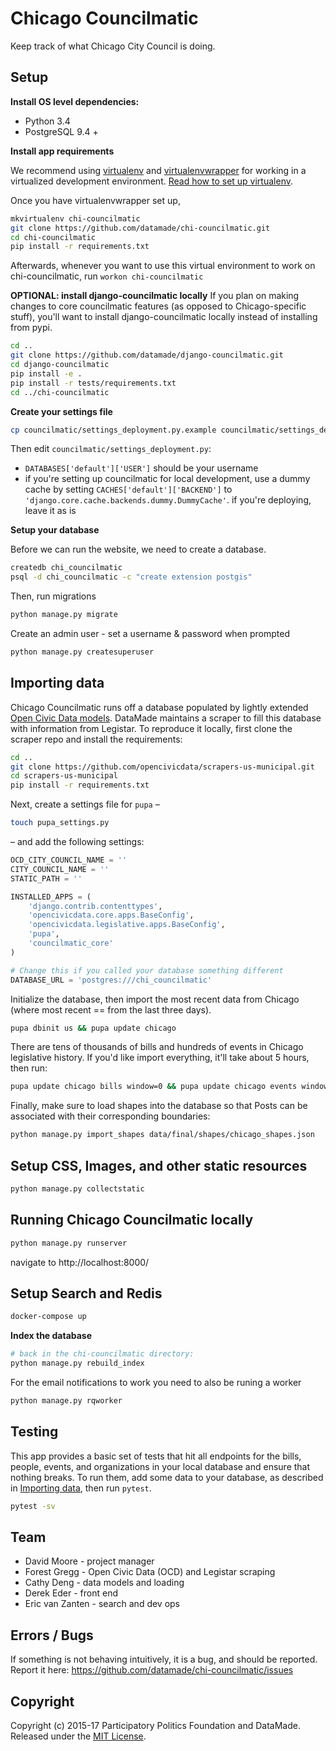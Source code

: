 # Chicago Councilmatic

Keep track of what Chicago City Council is doing.

## Setup

**Install OS level dependencies:**

* Python 3.4
* PostgreSQL 9.4 +

**Install app requirements**

We recommend using [virtualenv](https://virtualenv.readthedocs.io/en/latest/) and [virtualenvwrapper](https://virtualenvwrapper.readthedocs.io/en/latest/install.html) for working in a virtualized development environment. [Read how to set up virtualenv](http://docs.python-guide.org/en/latest/dev/virtualenvs/).

Once you have virtualenvwrapper set up,

```bash
mkvirtualenv chi-councilmatic
git clone https://github.com/datamade/chi-councilmatic.git
cd chi-councilmatic
pip install -r requirements.txt
```

Afterwards, whenever you want to use this virtual environment to work on chi-councilmatic, run `workon chi-councilmatic`

**OPTIONAL: install django-councilmatic locally**
If you plan on making changes to core councilmatic features (as opposed to Chicago-specific stuff), you'll want to install django-councilmatic locally instead of installing from pypi.

```bash
cd ..
git clone https://github.com/datamade/django-councilmatic.git
cd django-councilmatic
pip install -e .
pip install -r tests/requirements.txt
cd ../chi-councilmatic
```

**Create your settings file**

```bash
cp councilmatic/settings_deployment.py.example councilmatic/settings_deployment.py
```

Then edit `councilmatic/settings_deployment.py`:
- `DATABASES['default']['USER']` should be your username
- if you're setting up councilmatic for local development, use a dummy cache by setting `CACHES['default']['BACKEND']` to `'django.core.cache.backends.dummy.DummyCache'`. if you're deploying, leave it as is

**Setup your database**

Before we can run the website, we need to create a database.

```bash
createdb chi_councilmatic
psql -d chi_councilmatic -c "create extension postgis"
```

Then, run migrations

```bash
python manage.py migrate
```

Create an admin user - set a username & password when prompted

```bash
python manage.py createsuperuser
```

## Importing data

Chicago Councilmatic runs off a database populated by lightly extended [Open Civic Data models](https://github.com/opencivicdata/python-opencivicdata/). DataMade maintains a scraper to fill this database with information from Legistar. To reproduce it locally, first clone the scraper repo and install the requirements:

```bash
cd ..
git clone https://github.com/opencivicdata/scrapers-us-municipal.git
cd scrapers-us-municipal
pip install -r requirements.txt
```

Next, create a settings file for `pupa` –

```bash
touch pupa_settings.py
```

– and add the following settings:

```python
OCD_CITY_COUNCIL_NAME = ''
CITY_COUNCIL_NAME = ''
STATIC_PATH = ''

INSTALLED_APPS = (
    'django.contrib.contenttypes',
    'opencivicdata.core.apps.BaseConfig',
    'opencivicdata.legislative.apps.BaseConfig',
    'pupa',
    'councilmatic_core'
)

# Change this if you called your database something different
DATABASE_URL = 'postgres:///chi_councilmatic'
```

Initialize the database, then import the most recent data from Chicago (where most recent == from the last three days).

```bash
pupa dbinit us && pupa update chicago
```

There are tens of thousands of bills and hundreds of events in Chicago legislative history. If you'd like import everything, it'll take about 5 hours, then run:

```bash
pupa update chicago bills window=0 && pupa update chicago events window=0
```

Finally, make sure to load shapes into the database so that Posts can be associated with their corresponding boundaries:

```bash
python manage.py import_shapes data/final/shapes/chicago_shapes.json
```

## Setup CSS, Images, and other static resources
```bash
python manage.py collectstatic
```

## Running Chicago Councilmatic locally

``` bash
python manage.py runserver
```

navigate to http://localhost:8000/

## Setup Search and Redis

```bash
docker-compose up
```

**Index the database**
```bash
# back in the chi-councilmatic directory:
python manage.py rebuild_index
```

For the email notifications to work you need to also be runing
a worker
```bash
python manage.py rqworker
```

## Testing

This app provides a basic set of tests that hit all endpoints for the bills, people, events, and organizations in your local database and ensure that nothing breaks. To run them, add some data to your database, as described in [Importing data](#importing-data), then run `pytest`.

```bash
pytest -sv
```

## Team

* David Moore - project manager
* Forest Gregg - Open Civic Data (OCD) and Legistar scraping
* Cathy Deng - data models and loading
* Derek Eder - front end
* Eric van Zanten - search and dev ops

## Errors / Bugs

If something is not behaving intuitively, it is a bug, and should be reported.
Report it here: https://github.com/datamade/chi-councilmatic/issues

## Copyright

Copyright (c) 2015-17 Participatory Politics Foundation and DataMade. Released under the [MIT License](https://github.com/datamade/chi-councilmatic/blob/master/LICENSE).
